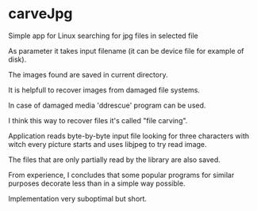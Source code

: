 # carveJpg

Simple app for Linux searching for jpg files in selected file

As parameter it takes input filename (it can be device file for example of disk).

The images found are saved in current directory.

It is helpfull to recover images from damaged file systems.

In case of damaged media 'ddrescue' program can be used.

I think this way to recover files it's called "file carving".

Application reads byte-by-byte input file looking for three characters with witch every picture starts and uses libjpeg to try read image.

The files that are only partially read by the library are also saved.

From experience, I concludes that some popular programs for similar purposes decorate less than in a simple way possible.

Implementation very suboptimal but short.
